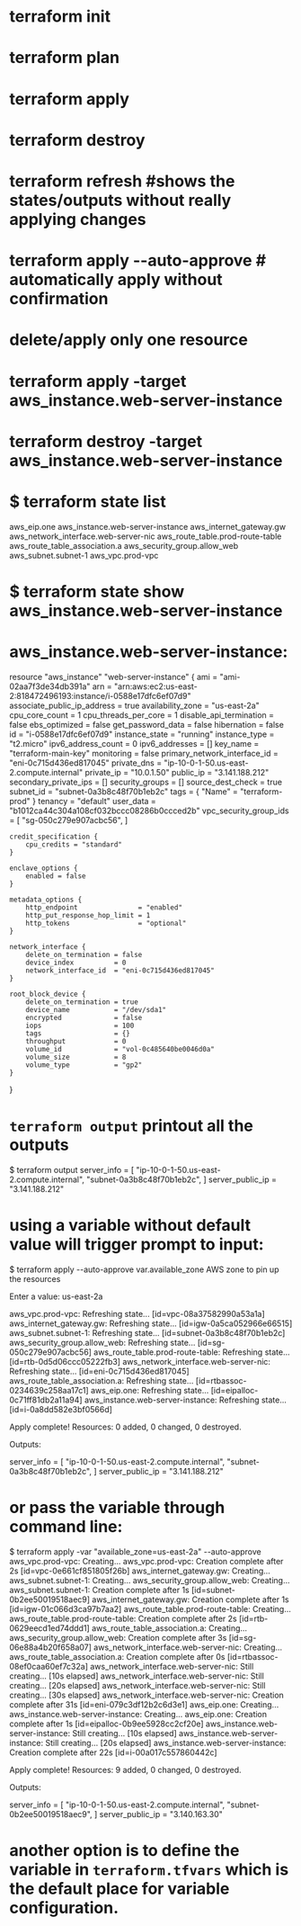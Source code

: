 # terraform init
# terraform plan
# terraform apply
# terraform destroy
# terraform refresh #shows the states/outputs without really applying changes

# terraform apply --auto-approve # automatically apply without confirmation

# delete/apply only one resource
# terraform apply -target aws_instance.web-server-instance
# terraform destroy -target aws_instance.web-server-instance

# $ terraform state list
aws_eip.one
aws_instance.web-server-instance
aws_internet_gateway.gw
aws_network_interface.web-server-nic
aws_route_table.prod-route-table
aws_route_table_association.a
aws_security_group.allow_web
aws_subnet.subnet-1
aws_vpc.prod-vpc

# $ terraform state show aws_instance.web-server-instance
# aws_instance.web-server-instance:
resource "aws_instance" "web-server-instance" {
    ami                          = "ami-02aa7f3de34db391a"
    arn                          = "arn:aws:ec2:us-east-2:818472496193:instance/i-0588e17dfc6ef07d9"
    associate_public_ip_address  = true
    availability_zone            = "us-east-2a"
    cpu_core_count               = 1
    cpu_threads_per_core         = 1
    disable_api_termination      = false
    ebs_optimized                = false
    get_password_data            = false
    hibernation                  = false
    id                           = "i-0588e17dfc6ef07d9"
    instance_state               = "running"
    instance_type                = "t2.micro"
    ipv6_address_count           = 0
    ipv6_addresses               = []
    key_name                     = "terraform-main-key"
    monitoring                   = false
    primary_network_interface_id = "eni-0c715d436ed817045"
    private_dns                  = "ip-10-0-1-50.us-east-2.compute.internal"
    private_ip                   = "10.0.1.50"
    public_ip                    = "3.141.188.212"
    secondary_private_ips        = []
    security_groups              = []
    source_dest_check            = true
    subnet_id                    = "subnet-0a3b8c48f70b1eb2c"
    tags                         = {
        "Name" = "terraform-prod"
    }
    tenancy                      = "default"
    user_data                    = "b1012ca44c304a108cf032bccc08286b0ccced2b"
    vpc_security_group_ids       = [
        "sg-050c279e907acbc56",
    ]

    credit_specification {
        cpu_credits = "standard"
    }

    enclave_options {
        enabled = false
    }

    metadata_options {
        http_endpoint               = "enabled"
        http_put_response_hop_limit = 1
        http_tokens                 = "optional"
    }

    network_interface {
        delete_on_termination = false
        device_index          = 0
        network_interface_id  = "eni-0c715d436ed817045"
    }

    root_block_device {
        delete_on_termination = true
        device_name           = "/dev/sda1"
        encrypted             = false
        iops                  = 100
        tags                  = {}
        throughput            = 0
        volume_id             = "vol-0c485640be0046d0a"
        volume_size           = 8
        volume_type           = "gp2"
    }
}

# `terraform output` printout all the outputs
$ terraform output
server_info = [
  "ip-10-0-1-50.us-east-2.compute.internal",
  "subnet-0a3b8c48f70b1eb2c",
]
server_public_ip = "3.141.188.212"

# using a variable without default value will trigger prompt to input:
$ terraform apply --auto-approve
var.available_zone
  AWS zone to pin up the resources

  Enter a value: us-east-2a

aws_vpc.prod-vpc: Refreshing state... [id=vpc-08a37582990a53a1a]
aws_internet_gateway.gw: Refreshing state... [id=igw-0a5ca052966e66515]
aws_subnet.subnet-1: Refreshing state... [id=subnet-0a3b8c48f70b1eb2c]
aws_security_group.allow_web: Refreshing state... [id=sg-050c279e907acbc56]
aws_route_table.prod-route-table: Refreshing state... [id=rtb-0d5d06ccc05222fb3]
aws_network_interface.web-server-nic: Refreshing state... [id=eni-0c715d436ed817045]
aws_route_table_association.a: Refreshing state... [id=rtbassoc-0234639c258aa17c1]
aws_eip.one: Refreshing state... [id=eipalloc-0c71ff81db2a11a94]
aws_instance.web-server-instance: Refreshing state... [id=i-0a8dd582e3bf0566d]

Apply complete! Resources: 0 added, 0 changed, 0 destroyed.

Outputs:

server_info = [
  "ip-10-0-1-50.us-east-2.compute.internal",
  "subnet-0a3b8c48f70b1eb2c",
]
server_public_ip = "3.141.188.212"

# or pass the variable through command line:
$ terraform apply -var "available_zone=us-east-2a" --auto-approve
aws_vpc.prod-vpc: Creating...
aws_vpc.prod-vpc: Creation complete after 2s [id=vpc-0e661cf851805f26b]
aws_internet_gateway.gw: Creating...
aws_subnet.subnet-1: Creating...
aws_security_group.allow_web: Creating...
aws_subnet.subnet-1: Creation complete after 1s [id=subnet-0b2ee50019518aec9]
aws_internet_gateway.gw: Creation complete after 1s [id=igw-01c066d3ca97b7aa2]
aws_route_table.prod-route-table: Creating...
aws_route_table.prod-route-table: Creation complete after 2s [id=rtb-0629eecd1ed74ddd1]
aws_route_table_association.a: Creating...
aws_security_group.allow_web: Creation complete after 3s [id=sg-06e88a4b20f658a07]
aws_network_interface.web-server-nic: Creating...
aws_route_table_association.a: Creation complete after 0s [id=rtbassoc-08ef0caa60ef7c32a]
aws_network_interface.web-server-nic: Still creating... [10s elapsed]
aws_network_interface.web-server-nic: Still creating... [20s elapsed]
aws_network_interface.web-server-nic: Still creating... [30s elapsed]
aws_network_interface.web-server-nic: Creation complete after 31s [id=eni-079c3df12b2c6d3e1]
aws_eip.one: Creating...
aws_instance.web-server-instance: Creating...
aws_eip.one: Creation complete after 1s [id=eipalloc-0b9ee5928cc2cf20e]
aws_instance.web-server-instance: Still creating... [10s elapsed]
aws_instance.web-server-instance: Still creating... [20s elapsed]
aws_instance.web-server-instance: Creation complete after 22s [id=i-00a017c557860442c]

Apply complete! Resources: 9 added, 0 changed, 0 destroyed.

Outputs:

server_info = [
  "ip-10-0-1-50.us-east-2.compute.internal",
  "subnet-0b2ee50019518aec9",
]
server_public_ip = "3.140.163.30"

# another option is to define the variable in `terraform.tfvars` which is the default place for variable configuration.